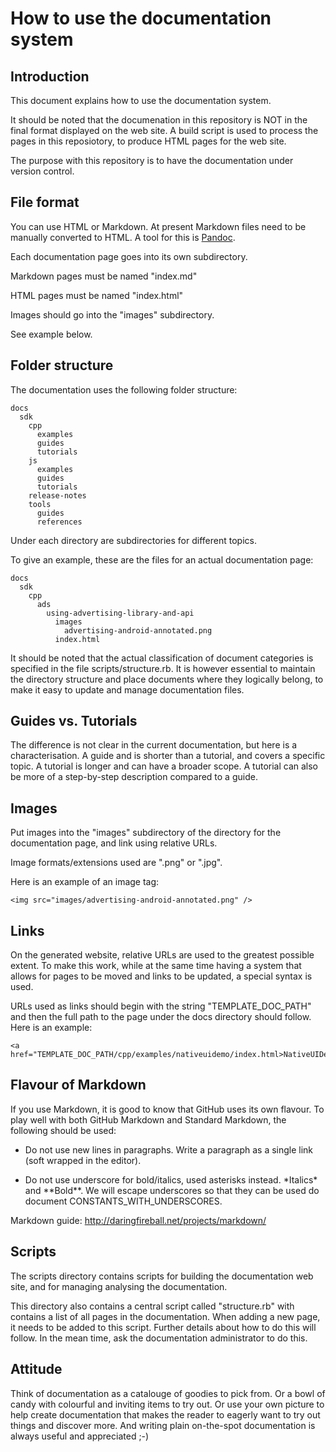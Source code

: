 # How to use the documentation system

## Introduction
This document explains how to use the documentation system.

It should be noted that the documenation in this repository is NOT in the final format displayed on the web site. A build script is used to process the pages in this reposiotory, to produce HTML pages for the web site.

The purpose with this repository is to have the documentation under version control.

## File format

You can use HTML or Markdown. At present Markdown files need to be manually converted to HTML. A tool for this is [Pandoc](http://johnmacfarlane.net/pandoc/).

Each documentation page goes into its own subdirectory.

Markdown pages must be named "index.md"

HTML pages  must be named "index.html"

Images should go into the "images" subdirectory. 

See example below.

## Folder structure

The documentation uses the following folder structure:

    docs
      sdk
        cpp
          examples
          guides
          tutorials
        js
          examples
          guides
          tutorials
        release-notes
        tools
          guides
          references

Under each directory are subdirectories for different topics.

To give an example, these are the files for an actual documentation page:

    docs
      sdk
        cpp
          ads
            using-advertising-library-and-api
              images
                advertising-android-annotated.png
              index.html

It should be noted that the actual classification of document categories is specified in the file scripts/structure.rb. It is however essential to maintain the directory structure and place documents where they logically belong, to make it easy to update and manage documentation files.

## Guides vs. Tutorials

The difference is not clear in the current documentation, but here is a characterisation. A guide and is shorter than a tutorial, and covers a specific topic. A tutorial is longer and can have a broader scope. A tutorial can also be more of a step-by-step description compared to a guide.

## Images

Put images into the "images" subdirectory of the directory for the documentation page, and link using relative URLs.

Image formats/extensions used are ".png" or ".jpg".

Here is an example of an image tag:

    <img src="images/advertising-android-annotated.png" />

## Links

On the generated website, relative URLs are used to the greatest possible extent. To make this work, while at the same time having a system that allows for pages to be moved and links to be updated, a special syntax is used. 

URLs used as links should begin with the string "TEMPLATE\_DOC\_PATH" and then the full path to the page under the docs directory should follow. Here is an example:

    <a href="TEMPLATE_DOC_PATH/cpp/examples/nativeuidemo/index.html>NativeUIDemo</a>

## Flavour of Markdown

If you use Markdown, it is good to know that GitHub uses its own flavour. To play well with both GitHub Markdown and Standard Markdown, the following should be used:

* Do not use new lines in paragraphs. Write a paragraph as a single link (soft wrapped in the editor).

* Do not use underscore for bold/italics, used asterisks instead. \*Italics\* and \*\*Bold\*\*. We will escape underscores so that they can be used do document CONSTANTS\_WITH\_UNDERSCORES.

Markdown guide: http://daringfireball.net/projects/markdown/

## Scripts

The scripts directory contains scripts for building the documentation web site, and for managing analysing the documentation.

This directory also contains a central script called "structure.rb" with contains a list of all pages in the documentation. When adding a new page, it needs to be added to this script. Further details about how to do this will follow. In the mean time, ask the documentation administrator to do this.

## Attitude

Think of documentation as a catalouge of goodies to pick from. Or a bowl of candy with colourful and inviting items to try out. Or use your own picture to help create documentation that makes the reader to eagerly want to try out things and discover more. And writing plain on-the-spot documentation is always useful and appreciated ;-)
